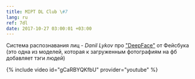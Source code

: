 ```yaml
---
title: MIPT DL Club \#7
lang: ru
ref: 7dl
date: 2017-10-27 03:00:01 +03:00
---
```


Система распознавания лиц - _Danil Lykov_ про ["DeepFace"](https://research.fb.com/publications/deepface-closing-the-gap-to-human-level-performance-in-face-verification/) от Фейсбука
(это одна из моделей, которая к загруженным фотографиям на фб добавляет тэги людей)

{% include video id="gCaRBYQKfbU" provider="youtube" %}
